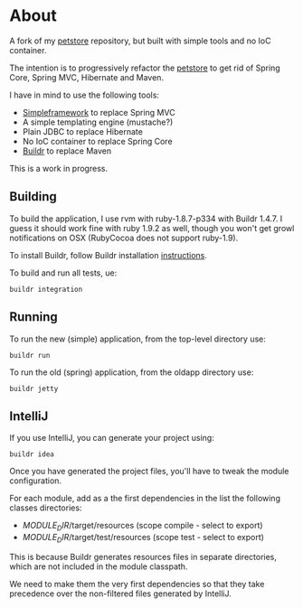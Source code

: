 # About

A fork of my [petstore](https://github.com/testinfected/petstore) repository, but built with simple tools and no IoC container.

The intention is to progressively refactor the [petstore](https://github.com/testinfected/petstore) to get rid of Spring Core, Spring MVC, Hibernate and Maven.

I have in mind to use the following tools:

- [Simpleframework](http://www.simpleframework.org/) to replace Spring MVC
- A simple templating engine (mustache?)
- Plain JDBC to replace Hibernate
- No IoC container to replace Spring Core
- [Buildr](http://buildr.apache.org) to replace Maven

This is a work in progress.

## Building

To build the application, I use rvm with ruby-1.8.7-p334 with Buildr 1.4.7. I guess it should work fine with ruby 1.9.2 as well, though you won't get growl notifications on OSX (RubyCocoa does not support ruby-1.9).

To install Buildr, follow Buildr installation [instructions](http://buildr.apache.org/installing.html).

To build and run all tests, ue:

`buildr integration`

## Running

To run the new (simple) application, from the top-level directory use:

`buildr run`

To run the old (spring) application, from the oldapp directory use:

`buildr jetty`

## IntelliJ
If you use IntelliJ, you can generate your project using:

`buildr idea`

Once you have generated the project files, you'll have to tweak the module configuration.

For each module, add as a the first dependencies in the list the following classes directories:

- $MODULE_DIR$/target/resources (scope compile - select to export)
- $MODULE_DIR$/target/test/resources (scope test - select to export)

This is because Buildr generates resources files in separate directories, which are not included in the module classpath.

We need to make them the very first dependencies so that they take precedence over the non-filtered files generated by IntelliJ.